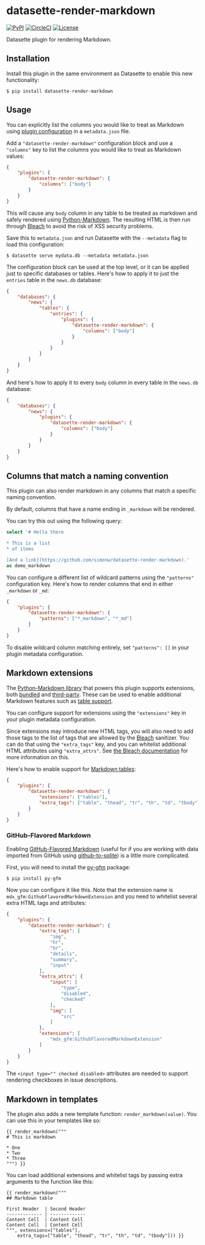 # datasette-render-markdown

[![PyPI](https://img.shields.io/pypi/v/datasette-render-markdown.svg)](https://pypi.org/project/datasette-render-markdown/)
[![CircleCI](https://circleci.com/gh/simonw/datasette-render-markdown.svg?style=svg)](https://circleci.com/gh/simonw/datasette-render-markdown)
[![License](https://img.shields.io/badge/license-Apache%202.0-blue.svg)](https://github.com/simonw/datasette-render-markdown/blob/master/LICENSE)

Datasette plugin for rendering Markdown.

## Installation

Install this plugin in the same environment as Datasette to enable this new functionality:

    $ pip install datasette-render-markdown

## Usage

You can explicitly list the columns you would like to treat as Markdown using [plugin configuration](https://datasette.readthedocs.io/en/stable/plugins.html#plugin-configuration) in a `metadata.json` file.

Add a `"datasette-render-markdown"` configuration block and use a `"columns"` key to list the columns you would like to treat as Markdown values:

```json
{
    "plugins": {
        "datasette-render-markdown": {
            "columns": ["body"]
        }
    }
}
```

This will cause any `body` column in any table to be treated as markdown and safely rendered using [Python-Markdown](https://python-markdown.github.io/). The resulting HTML is then run through [Bleach](https://bleach.readthedocs.io/) to avoid the risk of XSS security problems.

Save this to `metadata.json` and run Datasette with the `--metadata` flag to load this configuration:

    $ datasette serve mydata.db --metadata metadata.json

The configuration block can be used at the top level, or it can be applied just to specific databases or tables. Here's how to apply it to just the `entries` table in the `news.db` database:

```json
{
    "databases": {
        "news": {
            "tables": {
                "entries": {
                    "plugins": {
                        "datasette-render-markdown": {
                            "columns": ["body"]
                        }
                    }
                }
            }
        }
    }
}
```

And here's how to apply it to every `body` column in every table in the `news.db` database:

```json
{
    "databases": {
        "news": {
            "plugins": {
                "datasette-render-markdown": {
                    "columns": ["body"]
                }
            }
        }
    }
}
```

## Columns that match a naming convention

This plugin can also render markdown in any columns that match a specific naming convention.

By default, columns that have a name ending in `_markdown` will be rendered.

You can try this out using the following query:

```sql
select '# Hello there

* This is a list
* of items

[And a link](https://github.com/simonw/datasette-render-markdown).'
as demo_markdown
```

You can configure a different list of wildcard patterns using the `"patterns"` configuration key. Here's how to render columns that end in either `_markdown` or `_md`:

```json
{
    "plugins": {
        "datasette-render-markdown": {
            "patterns": ["*_markdown", "*_md"]
        }
    }
}
```

To disable wildcard column matching entirely, set `"patterns": []` in your plugin metadata configuration.

## Markdown extensions

The [Python-Markdown library](https://python-markdown.github.io/) that powers this plugin supports extensions, both [bundled](https://python-markdown.github.io/extensions/) and [third-party](https://github.com/Python-Markdown/markdown/wiki/Third-Party-Extensions). These can be used to enable additional Markdown features such as [table support](https://python-markdown.github.io/extensions/tables/).

You can configure support for extensions using the `"extensions"` key in your plugin metadata configuration.

Since extensions may introduce new HTML tags, you will also need to add those tags to the list of tags that are allowed by the [Bleach](https://bleach.readthedocs.io/) sanitizer. You can do that using the `"extra_tags"` key, and you can whitelist additional HTML attributes using `"extra_attrs"`. See [the Bleach documentation](https://bleach.readthedocs.io/en/latest/clean.html#allowed-tags-tags) for more information on this.

Here's how to enable support for [Markdown tables](https://python-markdown.github.io/extensions/tables/):

```json
{
    "plugins": {
        "datasette-render-markdown": {
            "extensions": ["tables"],
            "extra_tags": ["table", "thead", "tr", "th", "td", "tbody"],
        }
    }
}
```

### GitHub-Flavored Markdown

Enabling [GitHub-Flavored Markdown](https://help.github.com/en/github/writing-on-github) (useful for if you are working with data imported from GitHub using [github-to-sqlite](https://github.com/dogsheep/github-to-sqlite)) is a little more complicated.

First, you will need to install the [py-gfm](https://py-gfm.readthedocs.io) package:

    $ pip install py-gfm

Now you can configure it like this. Note that the extension name is `mdx_gfm:GithubFlavoredMarkdownExtension` and you need to whitelist several extra HTML tags and attributes:

```json
{
    "plugins": {
        "datasette-render-markdown": {
            "extra_tags": [
                "img",
                "hr",
                "br",
                "details",
                "summary",
                "input"
            ],
            "extra_attrs": {
                "input": [
                    "type",
                    "disabled",
                    "checked"
                ],
                "img": [
                    "src"
                ]
            },
            "extensions": [
                "mdx_gfm:GithubFlavoredMarkdownExtension"
            ]
        }
    }
}
```

The `<input type="" checked disabled>` attributes are needed to support rendering checkboxes in issue descriptions.

## Markdown in templates

The plugin also adds a new template function: `render_markdown(value)`. You can use this in your templates like so:

```html+jinja
{{ render_markdown("""
# This is markdown

* One
* Two
* Three
""") }}
```

You can load additional extensions and whitelist tags by passing extra arguments to the function like this:

```html+jinja
{{ render_markdown("""
## Markdown table

First Header  | Second Header
------------- | -------------
Content Cell  | Content Cell
Content Cell  | Content Cell
""", extensions=["tables"],
    extra_tags=["table", "thead", "tr", "th", "td", "tbody"])) }}
```
